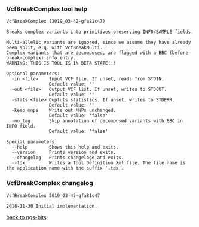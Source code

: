 ### VcfBreakComplex tool help
	VcfBreakComplex (2019_03-42-gfa81c47)
	
	Breaks complex variants into primitives preserving INFO/SAMPLE fields.
	
	Multi-allelic variants are ignored, since we assume they have already been split, e.g. with VcfBreakMulti.
	Complex variants that are decomposed, are flagged with a BBC (before break-complex) info entry.
	WARNING: THIS IS TOOL IS IN BETA STATE!!!
	
	Optional parameters:
	  -in <file>    Input VCF file. If unset, reads from STDIN.
	                Default value: ''
	  -out <file>   Output VCF list. If unset, writes to STDOUT.
	                Default value: ''
	  -stats <file> Ouptuts statistics. If unset, writes to STDERR.
	                Default value: ''
	  -keep_mnps    Write out MNPs unchanged.
	                Default value: 'false'
	  -no_tag       Skip annotation of decomposed variants with BBC in INFO field.
	                Default value: 'false'
	
	Special parameters:
	  --help        Shows this help and exits.
	  --version     Prints version and exits.
	  --changelog   Prints changeloge and exits.
	  --tdx         Writes a Tool Definition Xml file. The file name is the application name with the suffix '.tdx'.
	
### VcfBreakComplex changelog
	VcfBreakComplex 2019_03-42-gfa81c47
	
	2018-11-30 Initial implementation.
[back to ngs-bits](https://github.com/imgag/ngs-bits)